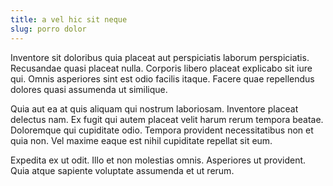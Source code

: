 ```yaml
---
title: a vel hic sit neque
slug: porro dolor
---
```


Inventore sit doloribus quia placeat aut perspiciatis laborum perspiciatis. Recusandae quasi placeat nulla. Corporis libero placeat explicabo sit iure qui. Omnis asperiores sint est odio facilis itaque. Facere quae repellendus dolores quasi assumenda ut similique.

Quia aut ea at quis aliquam qui nostrum laboriosam. Inventore placeat delectus nam. Ex fugit qui autem placeat velit harum rerum tempora beatae. Doloremque qui cupiditate odio. Tempora provident necessitatibus non et quia non. Vel maxime eaque est nihil cupiditate repellat sit eum.

Expedita ex ut odit. Illo et non molestias omnis. Asperiores ut provident. Quia atque sapiente voluptate assumenda et ut rerum.
